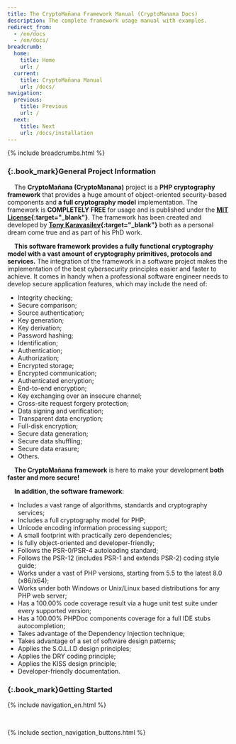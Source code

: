 ```yaml
---
title: The CryptoMañana Framework Manual (CryptoManana Docs)
description: The complete framework usage manual with examples.
redirect_from:
  - /en/docs
  - /en/docs/
breadcrumb:
  home:
    title: Home
    url: /
  current:
    title: CryptoMañana Manual
    url: /docs/
navigation:
  previous:
    title: Previous
    url: /
  next:
    title: Next
    url: /docs/installation
---
```


{% include breadcrumbs.html %}

### [](#general-project-information){:.book_mark}General Project Information ###

&nbsp;&nbsp;&nbsp;&nbsp;The **CryptoMañana (CryptoManana)** project is a **PHP cryptography framework** that provides a
huge amount of object-oriented security-based components and **a full cryptography model** implementation. The framework
is **COMPLETELY FREE** for usage and is published under
the **[MIT License](https://github.com/TonyKaravasilev/CryptoManana/blob/master/LICENSE){:target="_blank"}**. The
framework has been created and developed by **[Tony Karavasilev](https://karavasilev.info){:target="_blank"}** both as a
personal dream come true and as part of his PhD work.

&nbsp;&nbsp;&nbsp;&nbsp;**This software framework provides a fully functional cryptography model with a vast amount of
cryptography primitives, protocols and services.** The integration of the framework in a software project makes the
implementation of the best cybersecurity principles easier and faster to achieve. It comes in handy when a professional
software engineer needs to develop secure application features, which may include the need of:

- Integrity checking;
- Secure comparison;
- Source authentication;
- Key generation;
- Key derivation;
- Password hashing;
- Identification;
- Authentication;
- Authorization;
- Encrypted storage;
- Encrypted communication;
- Authenticated encryption;
- End-to-end encryption;
- Key exchanging over an insecure channel;
- Cross-site request forgery protection;
- Data signing and verification;
- Transparent data encryption;
- Full-disk encryption;
- Secure data generation;
- Secure data shuffling;
- Secure data erasure;
- Others.

&nbsp;&nbsp;&nbsp;&nbsp;**The CryptoMañana framework** is here to make your development **both faster and more secure!**

&nbsp;&nbsp;&nbsp;&nbsp;**In addition, the software framework**:

- Includes a vast range of algorithms, standards and cryptography services;
- Includes a full cryptography model for PHP;
- Unicode encoding information processing support;
- A small footprint with practically zero dependencies;
- Is fully object-oriented and developer-friendly;
- Follows the PSR-0/PSR-4 autoloading standard;
- Follows the PSR-12 (includes PSR-1 and extends PSR-2) coding style guide;
- Works under a vast of PHP versions, starting from 5.5 to the latest 8.0 (x86/x64);
- Works under both Windows or Unix/Linux based distributions for any PHP web server;
- Has a 100.00% code coverage result via a huge unit test suite under every supported version;
- Has a 100.00% PHPDoc components coverage for a full IDE stubs autocompletion;
- Takes advantage of the Dependency Injection technique;
- Takes advantage of a set of software design patterns;
- Applies the S.O.L.I.D design principles;
- Applies the DRY coding principle;
- Applies the KISS design principle;
- Developer-friendly documentation.

### [](#getting-started){:.book_mark}Getting Started ###

{% include navigation_en.html %}

<br>

{% include section_navigation_buttons.html %}
